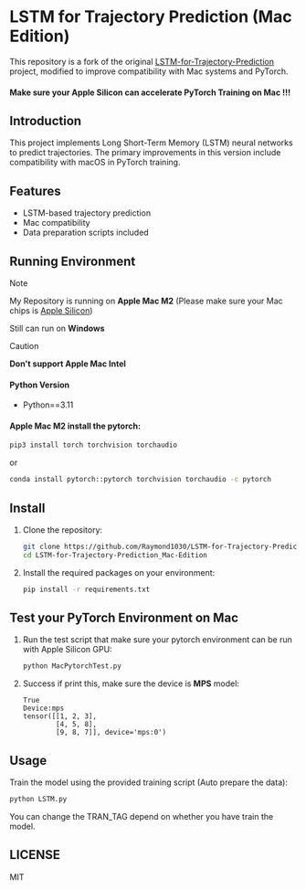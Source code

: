 # LSTM for Trajectory Prediction (Mac Edition)

This repository is a fork of the original [LSTM-for-Trajectory-Prediction](https://github.com/DengyuanWang/LSTM-for-Trajectory-Prediction) project, modified to improve compatibility with Mac systems and PyTorch. 

#### Make sure your Apple Silicon can accelerate PyTorch Training on Mac !!!

## Introduction

This project implements Long Short-Term Memory (LSTM) neural networks to predict trajectories. The primary improvements in this version include compatibility with macOS in PyTorch training. 

## Features

- LSTM-based trajectory prediction
- Mac compatibility
- Data preparation scripts included

## Running Environment

> [!NOTE]
>
> My Repository is running on **Apple Mac M2** (Please make sure your Mac chips is <u>Apple Silicon</u>)
>
> Still can run on **Windows**

> [!CAUTION]
>
> **Don't support Apple Mac Intel**

#### Python Version

- Python==3.11

#### **Apple Mac M2 install the pytorch:**

```bash
pip3 install torch torchvision torchaudio
```

or

```bash
conda install pytorch::pytorch torchvision torchaudio -c pytorch
```

## Install

1. Clone the repository:

    ```bash
    git clone https://github.com/Raymond1030/LSTM-for-Trajectory-Prediction_Mac-Edition.git
    cd LSTM-for-Trajectory-Prediction_Mac-Edition
    ```

2. Install the required packages on your environment:
    ```bash
    pip install -r requirements.txt
    ```

## Test your PyTorch Environment on Mac

1. Run the test script that make sure your pytorch environment can be run with Apple Silicon GPU:

   ```bash
   python MacPytorchTest.py
   ```

2. Success if print this, make sure the device is **MPS** model:

   ```
   True
   Device:mps
   tensor([[1, 2, 3],
           [4, 5, 8],
           [9, 8, 7]], device='mps:0')
   ```

## Usage

Train the model using the provided training script (Auto prepare the data):
```bash
python LSTM.py
```

You can change the TRAN_TAG depend on whether you have train the model.

## LICENSE

MIT